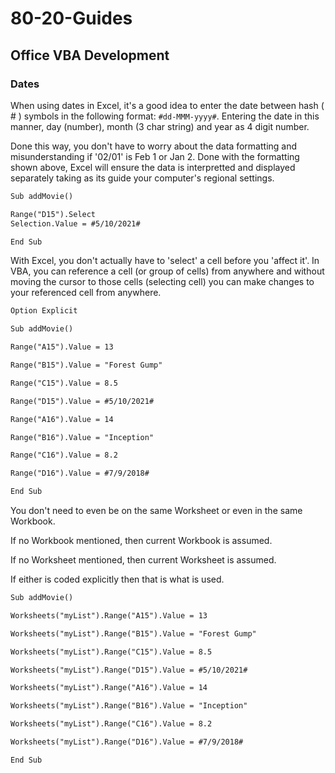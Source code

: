 # 80-20-Guides

## Office VBA Development

### Dates

When using dates in Excel, it's a good idea to enter the date between hash ( # ) symbols in the following format: `#dd-MMM-yyyy#`. Entering the date in this manner, day (number), month (3 char string) and year as 4 digit number.

Done this way, you don't have to worry about the data formatting and misunderstanding if '02/01' is Feb 1 or Jan 2. Done with the formatting shown above, Excel will ensure the data is interpretted and displayed separately taking as its guide your computer's regional settings.

```default
Sub addMovie()

Range("D15").Select
Selection.Value = #5/10/2021#

End Sub
```

With Excel, you don't actually have to 'select' a cell before you 'affect it'. In VBA, you can reference a cell (or group of cells) from anywhere and without moving the cursor to those cells (selecting cell) you can make changes to your referenced cell from anywhere.

```default
Option Explicit

Sub addMovie()

Range("A15").Value = 13

Range("B15").Value = "Forest Gump"

Range("C15").Value = 8.5

Range("D15").Value = #5/10/2021#

Range("A16").Value = 14

Range("B16").Value = "Inception"

Range("C16").Value = 8.2

Range("D16").Value = #7/9/2018#

End Sub
```

You don't need to even be on the same Worksheet or even in the same Workbook.

If no Workbook mentioned, then current Workbook is assumed.

If no Worksheet mentioned, then current Worksheet is assumed.

If either is coded explicitly then that is what is used.

```default
Sub addMovie()

Worksheets("myList").Range("A15").Value = 13

Worksheets("myList").Range("B15").Value = "Forest Gump"

Worksheets("myList").Range("C15").Value = 8.5

Worksheets("myList").Range("D15").Value = #5/10/2021#

Worksheets("myList").Range("A16").Value = 14

Worksheets("myList").Range("B16").Value = "Inception"

Worksheets("myList").Range("C16").Value = 8.2

Worksheets("myList").Range("D16").Value = #7/9/2018#

End Sub
```


